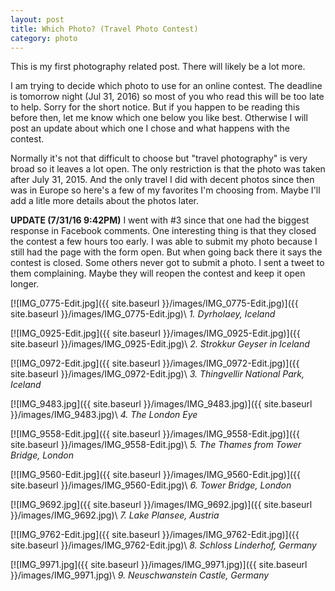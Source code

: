 ```yaml
---
layout: post
title: Which Photo? (Travel Photo Contest)
category: photo
---
```


This is my first photography related post. There will likely be a lot more.

I am trying to decide which photo to use for an online contest. The deadline is tomorrow night (Jul 31, 2016) so most of you who read this will be too late to help. Sorry for the short notice. But if you happen to be reading this before then, let me know which one below you like best. Otherwise I will post an update about which one I chose and what happens with the contest.

Normally it's not that difficult to choose but "travel photography" is very broad so it leaves a lot open. The only restriction is that the photo was taken after July 31, 2015. And the only travel I did with decent photos since then was in Europe so here's a few of my favorites I'm choosing from. Maybe I'll add a litle more details about the photos later.

**UPDATE (7/31/16 9:42PM)** I went with #3 since that one had the biggest response in Facebook comments. One interesting thing is that they closed the contest a few hours too early. I was able to submit my photo because I still had the page with the form open. But when going back there it says the contest is closed. Some others never got to submit a photo. I sent a tweet to them complaining. Maybe they will reopen the contest and keep it open longer.

[![IMG_0775-Edit.jpg]({{ site.baseurl }}/images/IMG_0775-Edit.jpg)]({{ site.baseurl }}/images/IMG_0775-Edit.jpg)\\
*1. Dyrholaey, Iceland*


[![IMG_0925-Edit.jpg]({{ site.baseurl }}/images/IMG_0925-Edit.jpg)]({{ site.baseurl }}/images/IMG_0925-Edit.jpg)\\
*2. Strokkur Geyser in Iceland*

[![IMG_0972-Edit.jpg]({{ site.baseurl }}/images/IMG_0972-Edit.jpg)]({{ site.baseurl }}/images/IMG_0972-Edit.jpg)\\
*3. Thingvellir National Park, Iceland*

[![IMG_9483.jpg]({{ site.baseurl }}/images/IMG_9483.jpg)]({{ site.baseurl }}/images/IMG_9483.jpg)\\
*4. The London Eye*

[![IMG_9558-Edit.jpg]({{ site.baseurl }}/images/IMG_9558-Edit.jpg)]({{ site.baseurl }}/images/IMG_9558-Edit.jpg)\\
*5. The Thames from Tower Bridge, London*

[![IMG_9560-Edit.jpg]({{ site.baseurl }}/images/IMG_9560-Edit.jpg)]({{ site.baseurl }}/images/IMG_9560-Edit.jpg)\\
*6. Tower Bridge, London*

[![IMG_9692.jpg]({{ site.baseurl }}/images/IMG_9692.jpg)]({{ site.baseurl }}/images/IMG_9692.jpg)\\
*7. Lake Plansee, Austria*

[![IMG_9762-Edit.jpg]({{ site.baseurl }}/images/IMG_9762-Edit.jpg)]({{ site.baseurl }}/images/IMG_9762-Edit.jpg)\\
*8. Schloss Linderhof, Germany*

[![IMG_9971.jpg]({{ site.baseurl }}/images/IMG_9971.jpg)]({{ site.baseurl }}/images/IMG_9971.jpg)\\
*9. Neuschwanstein Castle, Germany*


